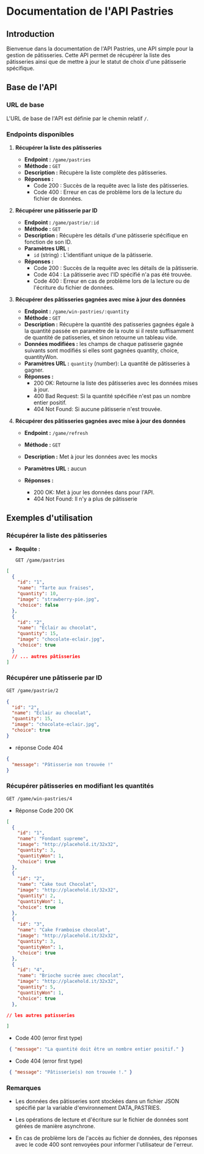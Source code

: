 # Documentation de l'API Pastries

## Introduction

Bienvenue dans la documentation de l'API Pastries, une API simple pour la gestion de pâtisseries. Cette API permet de récupérer la liste des pâtisseries ainsi que de mettre à jour le statut de choix d'une pâtisserie spécifique.

## Base de l'API

### URL de base

L'URL de base de l'API est définie par le chemin relatif `/`.

### Endpoints disponibles

1. **Récupérer la liste des pâtisseries**

   - **Endpoint :** `/game/pastries`
   - **Méthode :** `GET`
   - **Description :** Récupère la liste complète des pâtisseries.
   - **Réponses :**
     - Code 200 : Succès de la requête avec la liste des pâtisseries.
     - Code 400 : Erreur en cas de problème lors de la lecture du fichier de données.

2. **Récupérer une pâtisserie par ID**

   - **Endpoint :** `/game/pastrie/:id`
   - **Méthode :** `GET`
   - **Description :** Récupère les détails d'une pâtisserie spécifique en fonction de son ID.
   - **Paramètres URL :**
     - `id` (string) : L'identifiant unique de la pâtisserie.
   - **Réponses :**
     - Code 200 : Succès de la requête avec les détails de la pâtisserie.
     - Code 404 : La pâtisserie avec l'ID spécifié n'a pas été trouvée.
     - Code 400 : Erreur en cas de problème lors de la lecture ou de l'écriture du fichier de données.

3. **Récupérer des pâtisseries gagnées avec mise à jour des données**
   - **Endpoint :** `/game/win-pastries/:quantity`
   - **Méthode :** `GET`
   - **Description :** Récupère la quantité des patisseries gagnées égale à la quantité passée en paramètre de la route si il reste suffisamment de quantité de patisseries, et sinon retourne un tableau vide.
   - **Données modifiées :** les champs de chaque patisserie gagnée suivants sont modifiés si elles sont gagnées quantity, choice, quantityWon. 
   - **Paramètres URL :** `quantity` (number): La quantité de pâtisseries à gagner.
   - **Réponses :**
     - 200 OK: Retourne la liste des pâtisseries avec les données mises à jour.
     - 400 Bad Request: Si la quantité spécifiée n'est pas un nombre entier positif.
     - 404 Not Found: Si aucune pâtisserie n'est trouvée.

4. **Récupérer des pâtisseries gagnées avec mise à jour des données**
   - **Endpoint :** `/game/refresh`
   - **Méthode :** `GET`
   - **Description :** Met à jour les données avec les mocks 
  
   - **Paramètres URL :** aucun
   - **Réponses :**
     - 200 OK: Met à jour les données dans pour l'API.
     - 404 Not Found: Il n'y a plus de pâtisserie

## Exemples d'utilisation

### Récupérer la liste des pâtisseries

- **Requête :**
  ```http
  GET /game/pastries
  ```

```json
[
  {
    "id": "1",
    "name": "Tarte aux fraises",
    "quantity": 10,
    "image": "strawberry-pie.jpg",
    "choice": false
  },
  {
    "id": "2",
    "name": "Éclair au chocolat",
    "quantity": 15,
    "image": "chocolate-eclair.jpg",
    "choice": true
  }
  // ... autres pâtisseries
]
```

### Récupérer une pâtisserie par ID

```txt
GET /game/pastrie/2
```

```json
{
  "id": "2",
  "name": "Éclair au chocolat",
  "quantity": 15,
  "image": "chocolate-eclair.jpg",
  "choice": true
}
```

- réponse Code 404

```json
{
  "message": "Pâtisserie non trouvée !"
}
```

### Récupérer pâtisseries en modifiant les quantités

```txt
GET /game/win-pastries/4
```

- Réponse Code 200 OK

```json
[
  {
    "id": "1",
    "name": "Fondant supreme",
    "image": "http://placehold.it/32x32",
    "quantity": 3,
    "quantityWon": 1,
    "choice": true
  },
  {
    "id": "2",
    "name": "Cake tout Chocolat",
    "image": "http://placehold.it/32x32",
    "quantity": 2,
    "quantityWon": 1,
    "choice": true
  },
  {
    "id": "3",
    "name": "Cake Framboise chocolat",
    "image": "http://placehold.it/32x32",
    "quantity": 3,
    "quantityWon": 1,
    "choice": true
  },
  {
    "id": "4",
    "name": "Brioche sucrée avec chocolat",
    "image": "http://placehold.it/32x32",
    "quantity": 5,
    "quantityWon": 1,
    "choice": true
  },

// les autres patisseries

]

```

- Code 400 (error first type)

```json
 { "message": "La quantité doit être un nombre entier positif." }
```

- Code 404 (error first type)

```json
 { "message": "Pâtisserie(s) non trouvée !." }
```

### Remarques

- Les données des pâtisseries sont stockées dans un fichier JSON spécifié par la variable d'environnement DATA_PASTRIES.

- Les opérations de lecture et d'écriture sur le fichier de données sont gérées de manière asynchrone.

- En cas de problème lors de l'accès au fichier de données, des réponses avec le code 400 sont renvoyées pour informer l'utilisateur de l'erreur.
